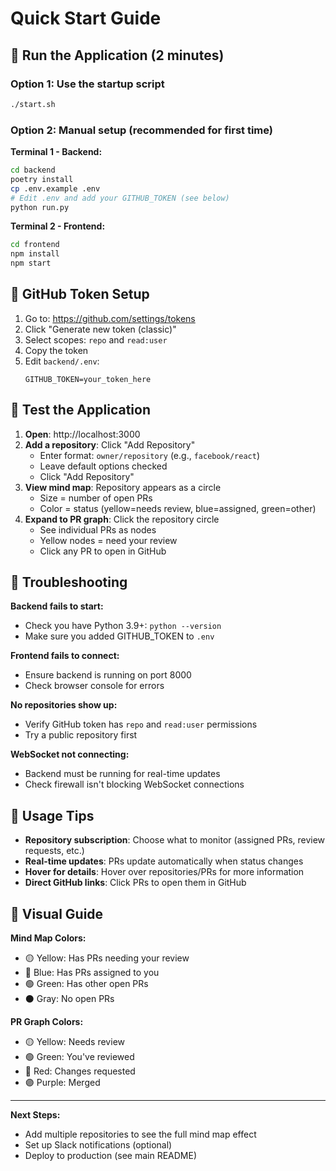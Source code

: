 # Quick Start Guide

## 🚀 Run the Application (2 minutes)

### Option 1: Use the startup script
```bash
./start.sh
```

### Option 2: Manual setup (recommended for first time)

**Terminal 1 - Backend:**
```bash
cd backend
poetry install
cp .env.example .env
# Edit .env and add your GITHUB_TOKEN (see below)
python run.py
```

**Terminal 2 - Frontend:**
```bash
cd frontend
npm install
npm start
```

## 🔑 GitHub Token Setup

1. Go to: https://github.com/settings/tokens
2. Click "Generate new token (classic)"
3. Select scopes: `repo` and `read:user`
4. Copy the token
5. Edit `backend/.env`:
   ```
   GITHUB_TOKEN=your_token_here
   ```

## 🎯 Test the Application

1. **Open**: http://localhost:3000
2. **Add a repository**: Click "Add Repository"
   - Enter format: `owner/repository` (e.g., `facebook/react`)
   - Leave default options checked
   - Click "Add Repository"
3. **View mind map**: Repository appears as a circle
   - Size = number of open PRs
   - Color = status (yellow=needs review, blue=assigned, green=other)
4. **Expand to PR graph**: Click the repository circle
   - See individual PRs as nodes
   - Yellow nodes = need your review
   - Click any PR to open in GitHub

## 🔧 Troubleshooting

**Backend fails to start:**
- Check you have Python 3.9+: `python --version`
- Make sure you added GITHUB_TOKEN to `.env`

**Frontend fails to connect:**
- Ensure backend is running on port 8000
- Check browser console for errors

**No repositories show up:**
- Verify GitHub token has `repo` and `read:user` permissions
- Try a public repository first

**WebSocket not connecting:**
- Backend must be running for real-time updates
- Check firewall isn't blocking WebSocket connections

## 📱 Usage Tips

- **Repository subscription**: Choose what to monitor (assigned PRs, review requests, etc.)
- **Real-time updates**: PRs update automatically when status changes
- **Hover for details**: Hover over repositories/PRs for more information
- **Direct GitHub links**: Click PRs to open them in GitHub

## 🎨 Visual Guide

**Mind Map Colors:**
- 🟡 Yellow: Has PRs needing your review
- 🔵 Blue: Has PRs assigned to you  
- 🟢 Green: Has other open PRs
- ⚫ Gray: No open PRs

**PR Graph Colors:**
- 🟡 Yellow: Needs review
- 🟢 Green: You've reviewed
- 🔴 Red: Changes requested
- 🟣 Purple: Merged

---

**Next Steps:**
- Add multiple repositories to see the full mind map effect
- Set up Slack notifications (optional)
- Deploy to production (see main README)